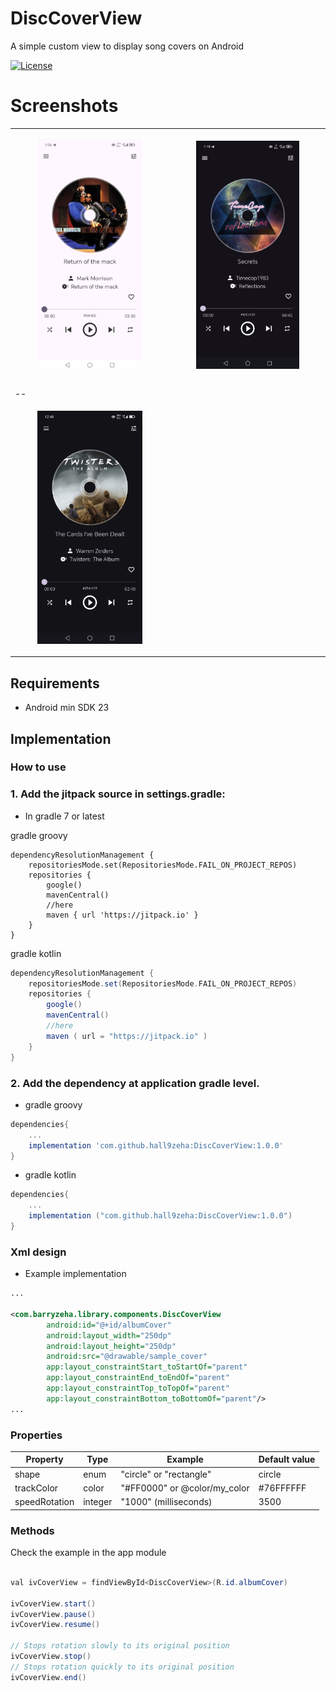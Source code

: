 # DiscCoverView
A simple custom view to display song covers on Android

<p align="center">

<a href="https://jitpack.io/#hall9zeha/DiscCoverView"><img alt="License" src="https://jitpack.io/v/hall9zeha/DiscCoverView.svg"/></a>
</p>

# Screenshots
|||
|--|--|
|<p align="center" width="70%"><img src="https://github.com/hall9zeha/DiscCoverView/blob/main/screenshots/screen1.jpg" width=70% height=70% /></p>|<p align="center" width="70%"><img src="https://github.com/hall9zeha/DiscCoverView/blob/main/screenshots/screen2.jpg" width=70% height=70% /></p>|
||
|--|
|<p align="center" width="70%"><img src="https://github.com/hall9zeha/DiscCoverView/blob/main/screenshots/example.gif" width=70% height=70% /></p>|
## Requirements
* Android min SDK 23

## Implementation

### How to use
### 1. Add the jitpack source in settings.gradle:

* In gradle 7 or latest

gradle groovy
```
dependencyResolutionManagement {
    repositoriesMode.set(RepositoriesMode.FAIL_ON_PROJECT_REPOS)
    repositories {
        google()
        mavenCentral()
        //here
        maven { url 'https://jitpack.io' } 
    }
}
```
gradle kotlin
```gradle
dependencyResolutionManagement {
    repositoriesMode.set(RepositoriesMode.FAIL_ON_PROJECT_REPOS)
    repositories {
        google()
        mavenCentral()
        //here
        maven ( url = "https://jitpack.io" )
    }
}
```
### 2. Add the dependency at application gradle level.
* gradle groovy
```gradle
dependencies{
    ...
    implementation 'com.github.hall9zeha:DiscCoverView:1.0.0'
}
```
* gradle kotlin
```gradle
dependencies{
    ...
    implementation ("com.github.hall9zeha:DiscCoverView:1.0.0")
}
```
### Xml design
* Example implementation
```xml
...

<com.barryzeha.library.components.DiscCoverView
        android:id="@+id/albumCover"
        android:layout_width="250dp"
        android:layout_height="250dp"
        android:src="@drawable/sample_cover"
        app:layout_constraintStart_toStartOf="parent"
        app:layout_constraintEnd_toEndOf="parent"
        app:layout_constraintTop_toTopOf="parent"
        app:layout_constraintBottom_toBottomOf="parent"/>
...
```
### Properties

| Property          | Type      | Example   |Default value|
|--------------------|------------|-------------------------|-------------------------------------------------|
| shape               | enum     | "circle" or "rectangle"     | circle|
| trackColor          | color     | "#FF0000" or @color/my_color              |#76FFFFFF|
| speedRotation           | integer  | "1000" (milliseconds)                 |3500|

### Methods
Check the example in the app module

```java

val ivCoverView = findViewById<DiscCoverView>(R.id.albumCover)

ivCoverView.start()
ivCoverView.pause()
ivCoverView.resume()

// Stops rotation slowly to its original position
ivCoverView.stop()
// Stops rotation quickly to its original position
ivCoverView.end()


```


